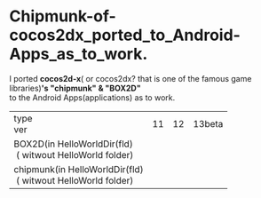 Chipmunk-of-cocos2dx_ported_to_Android-Apps_as_to_work.
=============================
I ported **cocos2d-x**( or cocos2dx? that is one of the famous game libraries)**'s "chipmunk" & "BOX2D"**  
to the Android Apps(applications) as  to work.
 
<table><tr><td>type<br>ver</td><td>11</td><td>12</td><td>13beta</td></tr>
<tr><td>BOX2D(in HelloWorldDir(fld)<br>&nbsp;( witwout HelloWorld folder)</td><td><br>&nbsp;</td><td><br>&nbsp;</td><td><br>&nbsp;</td></tr>

<tr><td>chipmunk(in HelloWorldDir(fld)<br>&nbsp;( witwout HelloWorld folder)</td><td><br>&nbsp;</td><td><br>&nbsp;</td><td><br>&nbsp;</td></tr>

</pre>

  
